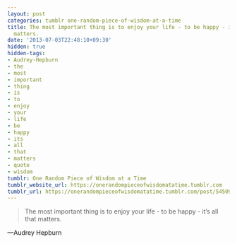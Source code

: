 ```yaml
---
layout: post
categories: tumblr one-random-piece-of-wisdom-at-a-time
title: The most important thing is to enjoy your life - to be happy - it’s all that
  matters.
date: '2013-07-03T22:48:10+09:30'
hidden: true
hidden-tags:
- Audrey-Hepburn
- the
- most
- important
- thing
- is
- to
- enjoy
- your
- life
- be
- happy
- its
- all
- that
- matters
- quote
- wisdom
tumblr: One Random Piece of Wisdom at a Time
tumblr_website_url: https://onerandompieceofwisdomatatime.tumblr.com
tumblr_url: https://onerandompieceofwisdomatatime.tumblr.com/post/54509781086/the-most-important-thing-is-to-enjoy-your-life
---
```

> The most important thing is to enjoy your life - to be happy - it’s all that matters.

—Audrey Hepburn

